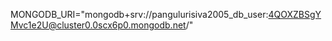 MONGODB_URI="mongodb+srv://pangulurisiva2005_db_user:4QOXZBSgYMvc1e2U@cluster0.0scx6p0.mongodb.net/"
